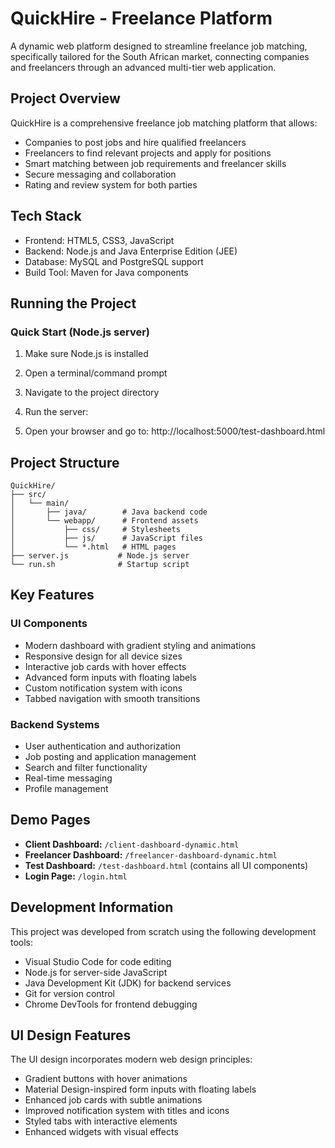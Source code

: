 # QuickHire - Freelance Platform

A dynamic web platform designed to streamline freelance job matching, specifically tailored for the South African market, connecting companies and freelancers through an advanced multi-tier web application.

## Project Overview

QuickHire is a comprehensive freelance job matching platform that allows:
- Companies to post jobs and hire qualified freelancers
- Freelancers to find relevant projects and apply for positions
- Smart matching between job requirements and freelancer skills
- Secure messaging and collaboration
- Rating and review system for both parties

## Tech Stack

- Frontend: HTML5, CSS3, JavaScript
- Backend: Node.js and Java Enterprise Edition (JEE)
- Database: MySQL and PostgreSQL support
- Build Tool: Maven for Java components

## Running the Project

### Quick Start (Node.js server)

1. Make sure Node.js is installed
2. Open a terminal/command prompt
3. Navigate to the project directory
4. Run the server:
 
5. Open your browser and go to: http://localhost:5000/test-dashboard.html

## Project Structure

```
QuickHire/
├── src/
│   └── main/
│       ├── java/        # Java backend code
│       └── webapp/      # Frontend assets
│           ├── css/     # Stylesheets
│           ├── js/      # JavaScript files
│           └── *.html   # HTML pages
├── server.js           # Node.js server
└── run.sh              # Startup script
```

## Key Features

### UI Components
- Modern dashboard with gradient styling and animations
- Responsive design for all device sizes
- Interactive job cards with hover effects
- Advanced form inputs with floating labels
- Custom notification system with icons
- Tabbed navigation with smooth transitions

### Backend Systems
- User authentication and authorization
- Job posting and application management
- Search and filter functionality
- Real-time messaging
- Profile management

## Demo Pages

- **Client Dashboard:** `/client-dashboard-dynamic.html`
- **Freelancer Dashboard:** `/freelancer-dashboard-dynamic.html`
- **Test Dashboard:** `/test-dashboard.html` (contains all UI components)
- **Login Page:** `/login.html`

## Development Information

This project was developed from scratch using the following development tools:
- Visual Studio Code for code editing
- Node.js for server-side JavaScript
- Java Development Kit (JDK) for backend services
- Git for version control
- Chrome DevTools for frontend debugging

## UI Design Features

The UI design incorporates modern web design principles:
- Gradient buttons with hover animations
- Material Design-inspired form inputs with floating labels
- Enhanced job cards with subtle animations
- Improved notification system with titles and icons
- Styled tabs with interactive elements
- Enhanced widgets with visual effects